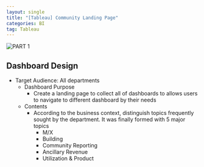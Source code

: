 ```yaml
---
layout: single
title: "[Tableau] Community Landing Page"
categories: BI
tag: Tableau
---
```

![PART 1](https://github.com/ellyseonju/ellyseonju/assets/142702152/dd2a6ad6-6dec-4dff-a3d0-cd8f46594b01)
## Dashboard Design 
* Target Audience: All departments 
    * Dashboard Purpose
        * Create a landing page to collect all of dashboards to allows users to navigate to different dashboard by their needs 
    * Contents 
        * According to the business context, distinguish topics frequently sought by the department. It was finally formed with 5 major topics 
            - M/X
            - Building 
            - Community Reporting 
            - Ancillary Revenue
            - Utilization & Product 
